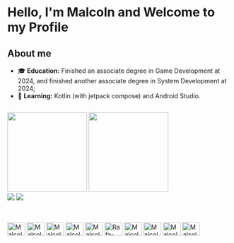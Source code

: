 # Hello, I'm Malcoln and Welcome to my Profile


## About me
- 🎓 **Education:** Finished an associate degree in Game Development at 2024, and finished another associate degree in System Development at 2024;
- 🌱 **Learning:** Kotlin (with jetpack compose) and Android Studio.

##
<div> 
  <img height="180em" src="https://github-readme-stats.vercel.app/api?username=malcolnlmr&theme=dracula&show_icons=true"/>
  <img height="180em" src="https://github-readme-stats.vercel.app/api/top-langs/?username=malcolnlmr&layout=compact&langs_count=16&theme=dracula "/>
</div>

<!--
  <a href="https://discord.com/channels/@me/218859420258533376" target="_blank"><img src="https://img.shields.io/badge/Discord-7289DA?style=for-the-badge&logo=discord&logoColor=white" target="_blank"></a>
-->
<div> 
  <a href = "mailto:malcolnlucas@gmail.com"><img src="https://img.shields.io/badge/-Gmail-%23333?style=for-the-badge&logo=gmail&logoColor=white" target="_blank"></a>
  <a href="https://www.linkedin.com/in/MalcolnLucas/" target="_blank"><img src="https://img.shields.io/badge/-LinkedIn-%230077B5?style=for-the-badge&logo=linkedin&logoColor=white" target="_blank"></a>
</div>

##
<div style="display: inline_block"><br>  
  <img align="center" alt="Malcoln-Kotlin" height="30" width="40" src="https://cdn.jsdelivr.net/gh/devicons/devicon@latest/icons/kotlin/kotlin-original.svg" />
  <img align="center" alt="Malcoln-Ubuntu" height="30" width="40" src="https://cdn.jsdelivr.net/gh/devicons/devicon@latest/icons/ubuntu/ubuntu-original.svg" />
  <img align="center" alt="Malcoln-Java" height="30" width="40" src="https://cdn.jsdelivr.net/gh/devicons/devicon@latest/icons/java/java-original.svg">
  <img align="center" alt="Malcoln-Python" height="30" width="40" src="https://cdn.jsdelivr.net/gh/devicons/devicon@latest/icons/python/python-original.svg">
  <img align="center" alt="Malcoln-Android" height="30" width="40" src="https://cdn.jsdelivr.net/gh/devicons/devicon@latest/icons/androidstudio/androidstudio-original.svg">
  <img align="center" alt="Rafa-CSS" height="30" width="40" src="https://cdn.jsdelivr.net/gh/devicons/devicon@latest/icons/bash/bash-original.svg">
  <img align="center" alt="Malcoln-Git" height="30" width="40" src="https://cdn.jsdelivr.net/gh/devicons/devicon@latest/icons/git/git-original.svg">
  <img align="center" alt="Malcoln-Trello" height="30" width="40" src="https://cdn.jsdelivr.net/gh/devicons/devicon@latest/icons/trello/trello-plain.svg">
  <img align="center" alt="Malcoln-Trello" height="30" width="40" src="https://cdn.jsdelivr.net/gh/devicons/devicon@latest/icons/vim/vim-original.svg">
  <img align="center" alt="Malcoln-SSH" height="30" width="40" src="https://cdn.jsdelivr.net/gh/devicons/devicon@latest/icons/ssh/ssh-original-wordmark.svg">
</div>

